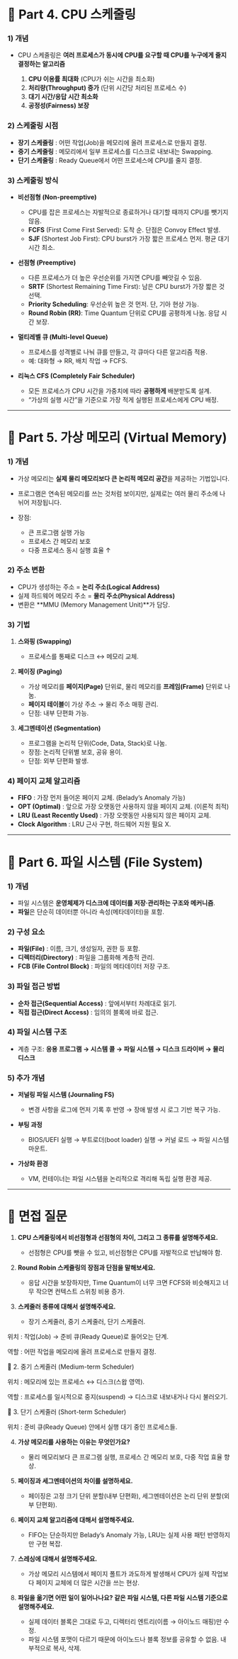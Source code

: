 # 📌 Part 4. CPU 스케줄링

### 1) 개념

* CPU 스케줄링은 **여러 프로세스가 동시에 CPU를 요구할 때 CPU를 누구에게 줄지 결정하는 알고리즘**

  1. **CPU 이용률 최대화** (CPU가 쉬는 시간을 최소화)
  2. **처리량(Throughput) 증가** (단위 시간당 처리된 프로세스 수)
  3. **대기 시간/응답 시간 최소화**
  4. **공정성(Fairness) 보장**

### 2) 스케줄링 시점

* **장기 스케줄링** : 어떤 작업(Job)을 메모리에 올려 프로세스로 만들지 결정.
* **중기 스케줄링** : 메모리에서 일부 프로세스를 디스크로 내보내는 Swapping.
* **단기 스케줄링** : Ready Queue에서 어떤 프로세스에 CPU를 줄지 결정.

### 3) 스케줄링 방식

* **비선점형 (Non-preemptive)**

  * CPU를 잡은 프로세스는 자발적으로 종료하거나 대기할 때까지 CPU를 뺏기지 않음.
  * **FCFS** (First Come First Served): 도착 순. 단점은 Convoy Effect 발생.
  * **SJF** (Shortest Job First): CPU burst가 가장 짧은 프로세스 먼저. 평균 대기 시간 최소.

* **선점형 (Preemptive)**

  * 다른 프로세스가 더 높은 우선순위를 가지면 CPU를 빼앗길 수 있음.
  * **SRTF** (Shortest Remaining Time First): 남은 CPU burst가 가장 짧은 것 선택.
  * **Priority Scheduling**: 우선순위 높은 것 먼저. 단, 기아 현상 가능.
  * **Round Robin (RR)**: Time Quantum 단위로 CPU를 공평하게 나눔. 응답 시간 보장.

* **멀티레벨 큐 (Multi-level Queue)**

  * 프로세스를 성격별로 나눠 큐를 만들고, 각 큐마다 다른 알고리즘 적용.
  * 예: 대화형 → RR, 배치 작업 → FCFS.

* **리눅스 CFS (Completely Fair Scheduler)**

  * 모든 프로세스가 CPU 시간을 가중치에 따라 **공평하게** 배분받도록 설계.
  * “가상의 실행 시간”을 기준으로 가장 적게 실행된 프로세스에게 CPU 배정.

---

# 📌 Part 5. 가상 메모리 (Virtual Memory)

### 1) 개념

* 가상 메모리는 **실제 물리 메모리보다 큰 논리적 메모리 공간**을 제공하는 기법입니다.
* 프로그램은 연속된 메모리를 쓰는 것처럼 보이지만, 실제로는 여러 물리 주소에 나뉘어 저장됩니다.
* 장점:

  * 큰 프로그램 실행 가능
  * 프로세스 간 메모리 보호
  * 다중 프로세스 동시 실행 효율 ↑

### 2) 주소 변환

* CPU가 생성하는 주소 = **논리 주소(Logical Address)**
* 실제 하드웨어 메모리 주소 = **물리 주소(Physical Address)**
* 변환은 \*\*MMU (Memory Management Unit)\*\*가 담당.

### 3) 기법

1. **스와핑 (Swapping)**

   * 프로세스를 통째로 디스크 ↔ 메모리 교체.

2. **페이징 (Paging)**

   * 가상 메모리를 **페이지(Page)** 단위로, 물리 메모리를 **프레임(Frame)** 단위로 나눔.
   * **페이지 테이블**이 가상 주소 → 물리 주소 매핑 관리.
   * 단점: 내부 단편화 가능.

3. **세그멘테이션 (Segmentation)**

   * 프로그램을 논리적 단위(Code, Data, Stack)로 나눔.
   * 장점: 논리적 단위별 보호, 공유 용이.
   * 단점: 외부 단편화 발생.

### 4) 페이지 교체 알고리즘

* **FIFO** : 가장 먼저 들어온 페이지 교체. (Belady’s Anomaly 가능)
* **OPT (Optimal)** : 앞으로 가장 오랫동안 사용하지 않을 페이지 교체. (이론적 최적)
* **LRU (Least Recently Used)** : 가장 오랫동안 사용되지 않은 페이지 교체.
* **Clock Algorithm** : LRU 근사 구현, 하드웨어 지원 필요 X.

---

# 📌 Part 6. 파일 시스템 (File System)

### 1) 개념

* 파일 시스템은 **운영체제가 디스크에 데이터를 저장·관리하는 구조와 메커니즘**.
* **파일**은 단순히 데이터뿐 아니라 속성(메타데이터)을 포함.

### 2) 구성 요소

* **파일(File)** : 이름, 크기, 생성일자, 권한 등 포함.
* **디렉터리(Directory)** : 파일을 그룹화해 계층적 관리.
* **FCB (File Control Block)** : 파일의 메타데이터 저장 구조.

### 3) 파일 접근 방법

* **순차 접근(Sequential Access)** : 앞에서부터 차례대로 읽기.
* **직접 접근(Direct Access)** : 임의의 블록에 바로 접근.

### 4) 파일 시스템 구조

* 계층 구조: **응용 프로그램 → 시스템 콜 → 파일 시스템 → 디스크 드라이버 → 물리 디스크**

### 5) 추가 개념

* **저널링 파일 시스템 (Journaling FS)**

  * 변경 사항을 로그에 먼저 기록 후 반영 → 장애 발생 시 로그 기반 복구 가능.
* **부팅 과정**

  * BIOS/UEFI 실행 → 부트로더(boot loader) 실행 → 커널 로드 → 파일 시스템 마운트.
* **가상화 환경**

  * VM, 컨테이너는 파일 시스템을 논리적으로 격리해 독립 실행 환경 제공.

---

# 📌 면접 질문

1. **CPU 스케줄링에서 비선점형과 선점형의 차이, 그리고 그 종류를 설명해주세요.**

   * 선점형은 CPU를 뺏을 수 있고, 비선점형은 CPU를 자발적으로 반납해야 함.

2. **Round Robin 스케줄링의 장점과 단점을 말해보세요.**

   * 응답 시간을 보장하지만, Time Quantum이 너무 크면 FCFS와 비슷해지고 너무 작으면 컨텍스트 스위칭 비용 증가.

3. **스케줄러 종류에 대해서 설명해주세요.**

   * 장기 스케줄러, 중기 스케줄러, 단기 스케줄러.

위치 : 작업(Job) → 준비 큐(Ready Queue)로 들어오는 단계.

역할 : 어떤 작업을 메모리에 올려 프로세스로 만들지 결정.

📌 2. 중기 스케줄러 (Medium-term Scheduler)

위치 : 메모리에 있는 프로세스 ↔ 디스크(스왑 영역).

역할 : 프로세스를 일시적으로 중지(suspend) → 디스크로 내보내거나 다시 불러오기.

📌 3. 단기 스케줄러 (Short-term Scheduler)

위치 : 준비 큐(Ready Queue) 안에서 실행 대기 중인 프로세스들.

4. **가상 메모리를 사용하는 이유는 무엇인가요?**

   * 물리 메모리보다 큰 프로그램 실행, 프로세스 간 메모리 보호, 다중 작업 효율 향상.

5. **페이징과 세그멘테이션의 차이를 설명하세요.**

   * 페이징은 고정 크기 단위 분할(내부 단편화), 세그멘테이션은 논리 단위 분할(외부 단편화).

6. **페이지 교체 알고리즘에 대해서 설명해주세요.**

   * FIFO는 단순하지만 Belady’s Anomaly 가능, LRU는 실제 사용 패턴 반영하지만 구현 복잡.

7. **스레싱에 대해서 설명해주세요.**

   * 가상 메모리 시스템에서 페이지 폴트가 과도하게 발생해서 CPU가 실제 작업보다 페이지 교체에 더 많은 시간을 쓰는 현상.

8. **파일을 옮기면 어떤 일이 일어나나요? 같은 파일 시스템, 다른 파일 시스템 기준으로 설명해주세요.**

   * 실제 데이터 블록은 그대로 두고, 디렉터리 엔트리(이름 → 아이노드 매핑)만 수정.
   * 파일 시스템 포맷이 다르기 때문에 아이노드나 블록 정보를 공유할 수 없음. 내부적으로 복사, 삭제.